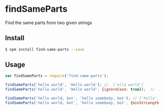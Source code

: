 # findSameParts
Find the same parts from two given strings

## Install

```bash
$ npm install find-same-parts --save
```

## Usage

```javascript
var findSameParts = require('find-same-parts');

findSameParts('hello world', 'Hello world'); //  ['ello world']
findSameParts('hello world', 'Hello world', {ignoreCase: true});  //  ['hello world']

findSameParts('hello world, bot', 'hello somebody, bot'); // ['hello', 'bot']
findSameParts('hello world, bot', 'hello somebody, bot', {minStrLength: 4}); ['hello']
```
